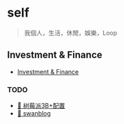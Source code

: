 # self

> 我個人，生活，休閒，娛樂，Loop

## Investment & Finance

- [Investment & Finance](/self/investment-finance/README.md)

### TODO

- [:link: 树莓派3B+配置](https://segmentfault.com/a/1190000017109351)
- [:link: swanblog](http://swanblog.tw/)
